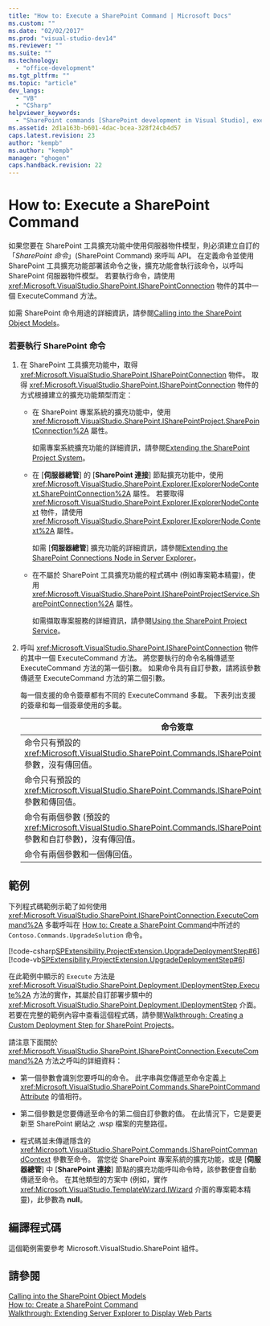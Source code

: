 ```yaml
---
title: "How to: Execute a SharePoint Command | Microsoft Docs"
ms.custom: ""
ms.date: "02/02/2017"
ms.prod: "visual-studio-dev14"
ms.reviewer: ""
ms.suite: ""
ms.technology: 
  - "office-development"
ms.tgt_pltfrm: ""
ms.topic: "article"
dev_langs: 
  - "VB"
  - "CSharp"
helpviewer_keywords: 
  - "SharePoint commands [SharePoint development in Visual Studio], executing"
ms.assetid: 2d1a163b-b601-4dac-bcea-328f24cb4d57
caps.latest.revision: 23
author: "kempb"
ms.author: "kempb"
manager: "ghogen"
caps.handback.revision: 22
---
```

# How to: Execute a SharePoint Command
  如果您要在 SharePoint 工具擴充功能中使用伺服器物件模型，則必須建立自訂的「*SharePoint 命令*」\(SharePoint Command\) 來呼叫 API。  在定義命令並使用 SharePoint 工具擴充功能部署該命令之後，擴充功能會執行該命令，以呼叫 SharePoint 伺服器物件模型。  若要執行命令，請使用 <xref:Microsoft.VisualStudio.SharePoint.ISharePointConnection> 物件的其中一個 ExecuteCommand 方法。  
  
 如需 SharePoint 命令用途的詳細資訊，請參閱[Calling into the SharePoint Object Models](../sharepoint/calling-into-the-sharepoint-object-models.md)。  
  
### 若要執行 SharePoint 命令  
  
1.  在 SharePoint 工具擴充功能中，取得 <xref:Microsoft.VisualStudio.SharePoint.ISharePointConnection> 物件。  取得 <xref:Microsoft.VisualStudio.SharePoint.ISharePointConnection> 物件的方式根據建立的擴充功能類型而定：  
  
    -   在 SharePoint 專案系統的擴充功能中，使用 <xref:Microsoft.VisualStudio.SharePoint.ISharePointProject.SharePointConnection%2A> 屬性。  
  
         如需專案系統擴充功能的詳細資訊，請參閱[Extending the SharePoint Project System](../sharepoint/extending-the-sharepoint-project-system.md)。  
  
    -   在 \[**伺服器總管**\] 的 \[**SharePoint 連接**\] 節點擴充功能中，使用 <xref:Microsoft.VisualStudio.SharePoint.Explorer.IExplorerNodeContext.SharePointConnection%2A> 屬性。  若要取得 <xref:Microsoft.VisualStudio.SharePoint.Explorer.IExplorerNodeContext> 物件，請使用 <xref:Microsoft.VisualStudio.SharePoint.Explorer.IExplorerNode.Context%2A> 屬性。  
  
         如需 \[**伺服器總管**\] 擴充功能的詳細資訊，請參閱[Extending the SharePoint Connections Node in Server Explorer](../sharepoint/extending-the-sharepoint-connections-node-in-server-explorer.md)。  
  
    -   在不屬於 SharePoint 工具擴充功能的程式碼中 \(例如專案範本精靈\)，使用 <xref:Microsoft.VisualStudio.SharePoint.ISharePointProjectService.SharePointConnection%2A> 屬性。  
  
         如需擷取專案服務的詳細資訊，請參閱[Using the SharePoint Project Service](../sharepoint/using-the-sharepoint-project-service.md)。  
  
2.  呼叫 <xref:Microsoft.VisualStudio.SharePoint.ISharePointConnection> 物件的其中一個 ExecuteCommand 方法。  將您要執行的命令名稱傳遞至 ExecuteCommand 方法的第一個引數。  如果命令具有自訂參數，請將該參數傳遞至 ExecuteCommand 方法的第二個引數。  
  
     每一個支援的命令簽章都有不同的 ExecuteCommand 多載。  下表列出支援的簽章和每一個簽章使用的多載。  
  
    |命令簽章|要使用的 ExecuteCommand 多載|  
    |----------|----------------------------|  
    |命令只有預設的 <xref:Microsoft.VisualStudio.SharePoint.Commands.ISharePointCommandContext> 參數，沒有傳回值。|<xref:Microsoft.VisualStudio.SharePoint.ISharePointConnection.ExecuteCommand%2A>|  
    |命令只有預設的 <xref:Microsoft.VisualStudio.SharePoint.Commands.ISharePointCommandContext> 參數和傳回值。|<xref:Microsoft.VisualStudio.SharePoint.ISharePointConnection.ExecuteCommand%2A>|  
    |命令有兩個參數 \(預設的 <xref:Microsoft.VisualStudio.SharePoint.Commands.ISharePointCommandContext> 參數和自訂參數\)，沒有傳回值。|<xref:Microsoft.VisualStudio.SharePoint.ISharePointConnection.ExecuteCommand%2A>|  
    |命令有兩個參數和一個傳回值。|<xref:Microsoft.VisualStudio.SharePoint.ISharePointConnection.ExecuteCommand%2A>|  
  
## 範例  
 下列程式碼範例示範了如何使用 <xref:Microsoft.VisualStudio.SharePoint.ISharePointConnection.ExecuteCommand%2A> 多載呼叫在 [How to: Create a SharePoint Command](../sharepoint/how-to-create-a-sharepoint-command.md)中所述的 `Contoso.Commands.UpgradeSolution` 命令。  
  
 [!code-csharp[SPExtensibility.ProjectExtension.UpgradeDeploymentStep#6](../snippets/csharp/VS_Snippets_OfficeSP/spextensibility.projectextension.upgradedeploymentstep/CS/deploymentstepextension/upgradestep.cs#6)]
 [!code-vb[SPExtensibility.ProjectExtension.UpgradeDeploymentStep#6](../snippets/visualbasic/VS_Snippets_OfficeSP/spextensibility.projectextension.upgradedeploymentstep/vb/deploymentstepextension/upgradestep.vb#6)]  
  
 在此範例中顯示的 `Execute` 方法是 <xref:Microsoft.VisualStudio.SharePoint.Deployment.IDeploymentStep.Execute%2A> 方法的實作，其屬於自訂部署步驟中的 <xref:Microsoft.VisualStudio.SharePoint.Deployment.IDeploymentStep> 介面。  若要在完整的範例內容中查看這個程式碼，請參閱[Walkthrough: Creating a Custom Deployment Step for SharePoint Projects](../sharepoint/walkthrough-creating-a-custom-deployment-step-for-sharepoint-projects.md)。  
  
 請注意下面關於 <xref:Microsoft.VisualStudio.SharePoint.ISharePointConnection.ExecuteCommand%2A> 方法之呼叫的詳細資料：  
  
-   第一個參數會識別您要呼叫的命令。  此字串與您傳遞至命令定義上 <xref:Microsoft.VisualStudio.SharePoint.Commands.SharePointCommandAttribute> 的值相符。  
  
-   第二個參數是您要傳遞至命令的第二個自訂參數的值。  在此情況下，它是要更新至 SharePoint 網站之 .wsp 檔案的完整路徑。  
  
-   程式碼並未傳遞隱含的 <xref:Microsoft.VisualStudio.SharePoint.Commands.ISharePointCommandContext> 參數至命令。  當您從 SharePoint 專案系統的擴充功能，或是 \[**伺服器總管**\] 中 \[**SharePoint 連接**\] 節點的擴充功能呼叫命令時，該參數便會自動傳遞至命令。  在其他類型的方案中 \(例如，實作 <xref:Microsoft.VisualStudio.TemplateWizard.IWizard> 介面的專案範本精靈\)，此參數為 **null**。  
  
## 編譯程式碼  
 這個範例需要參考 Microsoft.VisualStudio.SharePoint 組件。  
  
## 請參閱  
 [Calling into the SharePoint Object Models](../sharepoint/calling-into-the-sharepoint-object-models.md)   
 [How to: Create a SharePoint Command](../sharepoint/how-to-create-a-sharepoint-command.md)   
 [Walkthrough: Extending Server Explorer to Display Web Parts](../sharepoint/walkthrough-extending-server-explorer-to-display-web-parts.md)  
  
  
